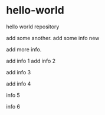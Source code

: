 # hello-world
hello world repository


add some another.
add some info new

add more info.

add info 1
add info 2

add info 3

add info 4

info 5

info 6